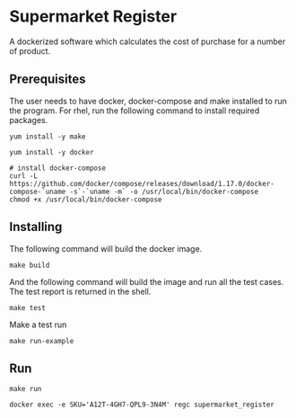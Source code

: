 # Supermarket Register

A dockerized software which calculates the cost of purchase for a number of product.

## Prerequisites

The user needs to have docker, docker-compose and make installed to run the program. For rhel, run the following command to install required packages.

```
yum install -y make

yum install -y docker

# install docker-compose
curl -L https://github.com/docker/compose/releases/download/1.17.0/docker-compose-`uname -s`-`uname -m` -o /usr/local/bin/docker-compose
chmod +x /usr/local/bin/docker-compose

```

## Installing

The following command will build the docker image.

```
make build

```

And the following command will build the image and run all the test cases. The test report is returned in the shell.

```
make test

```
Make a test run

```
make run-example

```
 

## Run

```
make run

docker exec -e SKU='A12T-4GH7-QPL9-3N4M' regc supermarket_register

```
